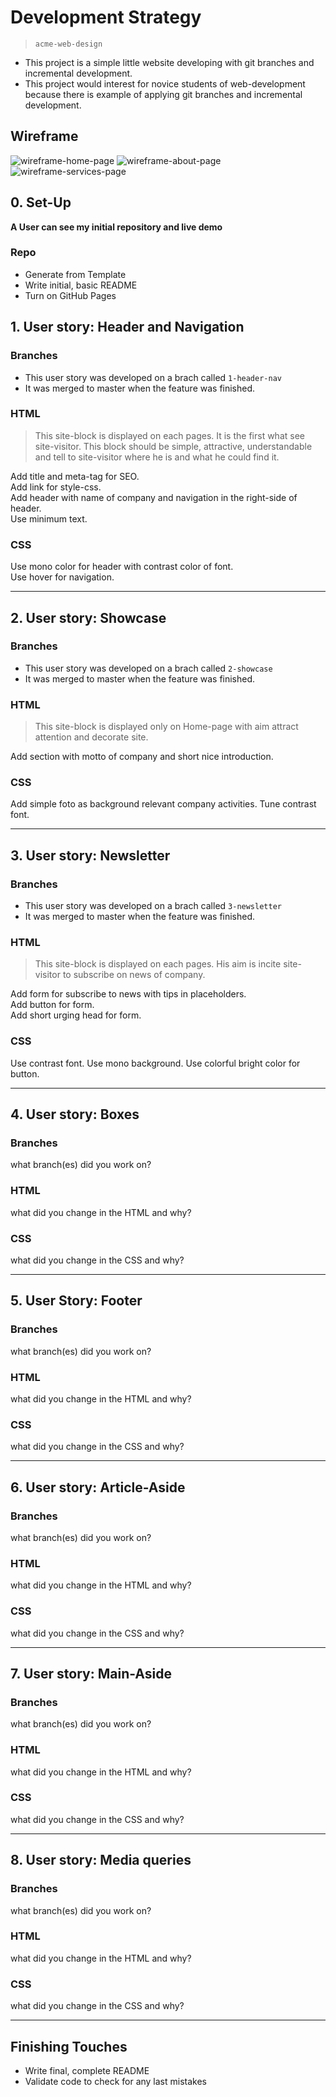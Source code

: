 # Development Strategy

> `acme-web-design`

- This project is a simple little website developing with git branches and incremental development.
- This project would interest for novice students of web-development because there is example of applying git branches and incremental development.

## Wireframe

![wireframe-home-page](./wireframes/Home-page.png)
![wireframe-about-page](./wireframes/About-page.png)
![wireframe-services-page](./wireframes/Services-page.png)


## 0. Set-Up

__A User can see my initial repository and live demo__

### Repo

- Generate from Template
- Write initial, basic README
- Turn on GitHub Pages

## 1. User story: Header and Navigation

### Branches

- This user story was developed on a brach called `1-header-nav`
- It was merged to master when the feature was finished.

### HTML

> This site-block is displayed on each pages. It is the first what see site-visitor. This block should be simple, attractive, understandable and tell to site-visitor where he is and what he could find it.

Add title and meta-tag for SEO.  
Add link for style-css.  
Add header with name of company and navigation in the right-side of header.  
Use minimum text.

### CSS

Use mono color for header with contrast color of font.  
Use hover for navigation.

----

## 2. User story: Showcase

### Branches

- This user story was developed on a brach called `2-showcase`
- It was merged to master when the feature was finished.

### HTML

> This site-block is displayed only on Home-page with aim attract attention and decorate site.

Add section with motto of company and short nice introduction.

### CSS

Add simple foto as background relevant company activities.
Tune contrast font.

----

## 3. User story: Newsletter

### Branches

- This user story was developed on a brach called `3-newsletter`
- It was merged to master when the feature was finished.

### HTML

> This site-block is displayed on each pages. His aim is incite site-visitor to subscribe on news of company.

Add form for subscribe to news with tips in placeholders.   
Add button for form.   
Add short urging head for form.

### CSS

Use contrast font.
Use mono background.
Use colorful bright color for button.  

----

## 4. User story: Boxes

### Branches

what branch(es) did you work on?

### HTML

what did you change in the HTML and why?

### CSS

what did you change in the CSS and why?

----

## 5. User Story: Footer

### Branches

what branch(es) did you work on?

### HTML

what did you change in the HTML and why?

### CSS

what did you change in the CSS and why?

----

## 6. User story: Article-Aside

### Branches

what branch(es) did you work on?

### HTML

what did you change in the HTML and why?

### CSS

what did you change in the CSS and why?

----

## 7. User story: Main-Aside

### Branches

what branch(es) did you work on?

### HTML

what did you change in the HTML and why?

### CSS

what did you change in the CSS and why?

----

## 8. User story: Media queries

### Branches

what branch(es) did you work on?

### HTML

what did you change in the HTML and why?

### CSS

what did you change in the CSS and why?

----

## Finishing Touches

- Write final, complete README
- Validate code to check for any last mistakes
